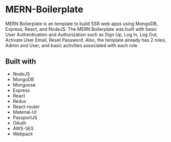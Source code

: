 # MERN-Boilerplate
MERN Boilerplate is an template to build SSR web apps using MongoDB, Express, React, and NodeJS.
The MERN Boilerplate was built with basic User Authentication and Authorization such as Sign Up, Log In, Log Out, Activate User Email, Reset Password. Also, the template already has 2 roles, Admin and User, and basic activities associated with each role.
## Built with
* NodeJS
* MongoDB
* Mongoose
* Express
* React
* Redux
* React-router
* Material-UI
* PassportJS
* OAuth
* AWS-SES
* Webpack
